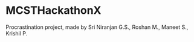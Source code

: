 # MCSTHackathonX
Procrastination project, made by Sri Niranjan G.S., Roshan M., Maneet S., Krishil P.
